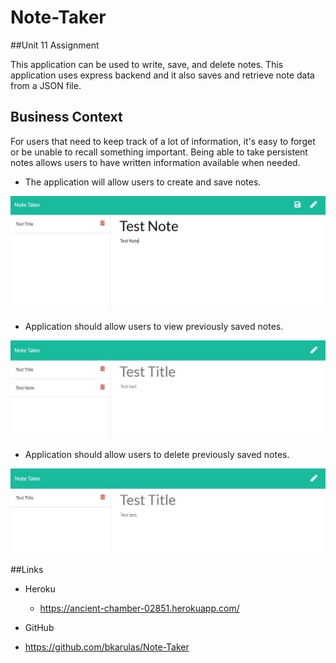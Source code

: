 # Note-Taker
##Unit 11 Assignment



This application can be used to write, save, and delete notes. This application uses express backend and it also saves and retrieve note data from a JSON file.


## Business Context

For users that need to keep track of a lot of information, it's easy to forget or be unable to recall something important. Being able to take persistent notes allows users to have written information available when needed.

 * The application will allow users to create and save notes.

![Create](./Readme/testnote.JPG)

 * Application should allow users to view previously saved notes.

![View](./Readme/viewnote.JPG)

 * Application should allow users to delete previously saved notes.

![Delete](./Readme/delete.JPG)


##Links

 * Heroku
   * https://ancient-chamber-02851.herokuapp.com/

 * GitHub
  * https://github.com/bkarulas/Note-Taker



